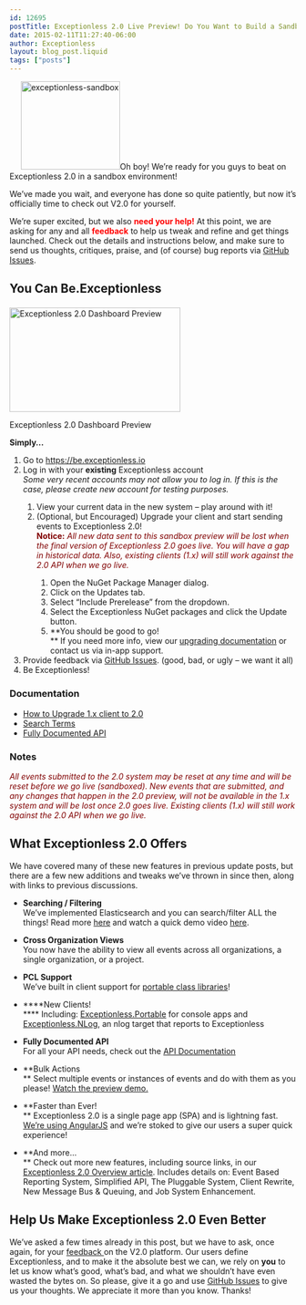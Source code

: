 ```yaml
---
id: 12695
postTitle: Exceptionless 2.0 Live Preview! Do You Want to Build a Sandbox?
date: 2015-02-11T11:27:40-06:00
author: Exceptionless
layout: blog_post.liquid
tags: ["posts"]
---
```

<img loading="lazy" class="alignright size-full wp-image-12697" style="margin-left: 20px;" src="http://exceptionless.com/assets/exceptionless-sandbox.png" alt="exceptionless-sandbox" width="174" height="155" data-id="12697" />Oh boy! We&#8217;re ready for you guys to beat on Exceptionless 2.0 in a sandbox environment!

We&#8217;ve made you wait, and everyone has done so quite patiently, but now it&#8217;s officially time to check out V2.0 for yourself.

We&#8217;re super excited, but we also <span style="color: #ff0000;"><strong>need your help!</strong></span> At this point, we are asking for any and all <span style="color: #ff0000;"><strong>feedback</strong> </span>to help us tweak and refine and get things launched. Check out the details and instructions below, and make sure to send us thoughts, critiques, praise, and (of course) bug reports via <a title="Exceptionless GitHub Issues" href="https://github.com/exceptionless/Exceptionless/issues/new" target="_blank">GitHub Issues</a>.<!--more-->

## You Can Be.Exceptionless<figure id="attachment_12699" class="thumbnail wp-caption alignright" style="width: 300px">

<a href="http://exceptionless.com/assets/sandbox-preview.jpg" rel="attachment wp-att-12699"><img loading="lazy" class="wp-image-12699 size-medium" src="http://exceptionless.com/assets/sandbox-preview-300x183.jpg" alt="Exceptionless 2.0 Dashboard Preview" width="300" height="183" data-id="12699" srcset="/assets/sandbox-preview-300x183.jpg 300w, /assets/sandbox-preview-1024x623.jpg 1024w, /assets/sandbox-preview.jpg 1280w" sizes="(max-width: 300px) 100vw, 300px" /></a><figcaption class="caption wp-caption-text">Exceptionless 2.0 Dashboard Preview</figcaption></figure> 

**Simply&#8230;**

  1. Go to <a title="Exceptionless 2.0 Sandbox" href="https://be.exceptionless.io" target="_blank">https://be.exceptionless.io</a>
  2. Log in with your **existing** Exceptionless account  
    _Some very recent accounts may not allow you to log in. If this is the case, please create new account for testing purposes._</p> 
      1. View your current data in the new system &#8211; play around with it!
      2. (Optional, but Encouraged) Upgrade your client and start sending events to Exceptionless 2.0!  
        <span style="color: #800000;"><strong>Notice:</strong> <em>All new data sent to this sandbox preview will be lost when the final version of Exceptionless 2.0 goes live. You will have a gap in historical data. Also, existing clients (1.x) will still work against the 2.0 API when we go live.</em></span></p> 
          1. Open the NuGet Package Manager dialog.
          2. Click on the Updates tab.
          3. Select &#8220;Include Prerelease&#8221; from the dropdown.
          4. Select the Exceptionless NuGet packages and click the Update button.
          5. **You should be good to go!  
** If you need more info, view our <a title="Upgrading Exceptionless" href="http://docs.exceptionless.com/contents/upgrading/" target="_blank">upgrading documentation</a> or contact us via in-app support.
  3. Provide feedback via <a title="Exceptionless Github Issues" href="https://github.com/exceptionless/Exceptionless/issues/new" target="_blank">GitHub Issues</a>. (good, bad, or ugly &#8211; we want it all)
  4. Be Exceptionless!

### Documentation

  * <a title="Exceptionless 2.0 Upgrade Instructions" href="http://docs.exceptionless.com/contents/upgrading/" target="_blank">How to Upgrade 1.x client to 2.0</a>
  * <a title="Search Terms" href="http://docs.exceptionless.com/contents/search/" target="_blank">Search Terms</a>
  * <a title="Exceptionless API Documentation" href="https://api.exceptionless.io/docs/index" target="_blank">Fully Documented API</a>

### Notes

<span style="color: #800000;"><em>All events submitted to the 2.0 system may be reset at any time and will be reset before we go live (sandboxed). New events that are submitted, and any changes that happen in the 2.0 preview, will not be available in the 1.x system and will be lost once 2.0 goes live. Existing clients (1.x) will still work against the 2.0 API when we go live.</em></span>

## What Exceptionless 2.0 Offers

We have covered many of these new features in previous update posts, but there are a few new additions and tweaks we&#8217;ve thrown in since then, along with links to previous discussions.

  * **Searching / Filtering**  
    We&#8217;ve implemented Elasticsearch and you can search/filter ALL the things! Read more <a title="Exceptionless 2.0 Elasticsearch" href="/making-move-elastic-search-exceptionless-2-0/" target="_blank">here</a> and watch a quick demo video <a title="Exceptionless Search Filters" href="/filter-your-exceptions-video-demo/" target="_blank">here</a>.

  * **Cross Organization Views**  
    You now have the ability to view all events across all organizations, a single organization, or a project.

  * **PCL Support**  
    We&#8217;ve built in client support for <a title="Exceptionless.Portable" href="https://www.nuget.org/packages/exceptionless.portable" target="_blank">portable class libraries</a>!

  * ****New Clients!  
**** Including: <a title="Exceptionless.Portable" href="https://www.nuget.org/packages/exceptionless.portable" target="_blank">Exceptionless.Portable</a> for console apps and <a title="Exceptionless NLOG Client" href="http://www.nuget.org/packages/exceptionless.nlog" target="_blank">Exceptionless.NLog</a>, an nlog target that reports to Exceptionless

  * **Fully Documented API**  
    For all your API needs, check out the <a title="Exceptionless API Documentation" href="https://api.exceptionless.io/docs/index" target="_blank">API Documentation</a>
  * **Bulk Actions  
** Select multiple events or instances of events and do with them as you please! <a title="Exceptionless 2.0 Bulk Actions" href="/bulk-actions-sneak-peak-exceptionless-2-0-video/" target="_blank">Watch the preview demo.</a>

  * **Faster than Ever!  
** Exceptionless 2.0 is a single page app (SPA) and is lightning fast. <a title="Exceptionless 2.0 AngularJS" href="/angularjs-exceptionless-2-0/" target="_blank">We&#8217;re using AngularJS</a> and we&#8217;re stoked to give our users a super quick experience!

  * **And more&#8230;  
** Check out more new features, including source links, in our <a title="Exceptionless 2.0 Overview" href="/upcoming-exceptionless-version-2-0-overview-review/" target="_blank">Exceptionless 2.0 Overview article</a>. Includes details on: Event Based Reporting System, Simplified API, The Pluggable System, Client Rewrite, New Message Bus & Queuing, and Job System Enhancement.

## Help Us Make Exceptionless 2.0 Even Better

We&#8217;ve asked a few times already in this post, but we have to ask, once again, for your <a href="https://github.com/exceptionless/Exceptionless/issues/new" target="_blank">feedback </a>on the V2.0 platform. Our users define Exceptionless, and to make it the absolute best we can, we rely on **you** to let us know what&#8217;s good, what&#8217;s bad, and what we shouldn&#8217;t have even wasted the bytes on. So please, give it a go and use <a href="https://github.com/exceptionless/Exceptionless/issues/new" target="_blank">GitHub Issues</a> to give us your thoughts. We appreciate it more than you know. Thanks!

&nbsp;
